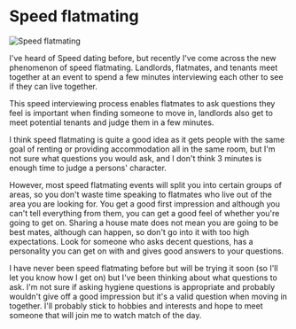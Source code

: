 Speed flatmating
================

![Speed flatmating](https://i.ibb.co/ZJnHFZK/speedflatmating.jpg)

I've heard of Speed dating before, but recently I've come across the new
phenomenon of speed flatmating. Landlords, flatmates, and tenants meet together
at an event to spend a few minutes interviewing each other to see if they can
live together.

This speed interviewing process enables flatmates to ask questions they feel is
important when finding someone to move in, landlords also get to meet potential
tenants and judge them in a few minutes.

I think speed flatmating is quite a good idea as it gets people with the same
goal of renting or providing accommodation all in the same room, but I'm not
sure what questions you would ask, and I don't think 3 minutes is enough time to
judge a persons' character.

However, most speed flatmating events will split you into certain groups of
areas, so you don't waste time speaking to flatmates who live out of the area you
are looking for. You get a good first impression and although you can't tell
everything from them, you can get a good feel of whether you're going to get on.
Sharing a house mate does not mean you are going to be best mates, although can
happen, so don't go into it with too high expectations. Look for someone who
asks decent questions, has a personality you can get on with and gives good
answers to your questions.

I have never been speed flatmating before but will be trying it soon (so I'll
let you know how I get on) but I've been thinking about what questions to ask.
I'm not sure if asking hygiene questions is appropriate and probably wouldn't
give off a good impression but it's a valid question when moving in together.
I'll probably stick to hobbies and interests and hope to meet someone that will
join me to watch match of the day.

